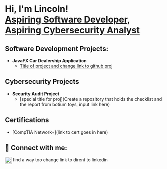 <h1>Hi, I'm Lincoln! <br/><a href="https://github.com/Ridell2U"> Aspiring Software Developer</a>, <a href="www.linkedin.com/in/lincolnmorgan">Aspiring Cybersecurity Analyst</a>

<h2>Software Development Projects:</h2>

- <b>JavaFX Car Dealership Application</b>
  - [Title of project and change link to github proj](https://github.com/joshmadakor1/Algorithms-Practice)

<h2> Cybersecurity Projects</h2>

- <b>Security Audit Project</b>
  - [special title for proj](Create a repository that holds the checklist and the report from botium toys, input link here)

<h2> Certifications</h2>

- [CompTIA Network+](link to cert goes in here)

  
<h2> 🤳 Connect with me:</h2>

[<img align="left" alt="LincolnMorgan | LinkedIn" width="22px" src="https://cdn.jsdelivr.net/npm/simple-icons@v3/icons/linkedin.svg" />][linkedin]

find a way too change link to dirent to linkedin

[linkedin]: www.linkedin.com/in/lincolnmorgan

<!--
Here are some ideas to get you started:

- 🔭 I’m currently working on ...
- 🌱 I’m currently learning ...
- 👯 I’m looking to collaborate on ...
- 🤔 I’m looking for help with ...
- 💬 Ask me about ...
- 📫 How to reach me: ...
- 😄 Pronouns: ...
- ⚡ Fun fact: ...
-->
